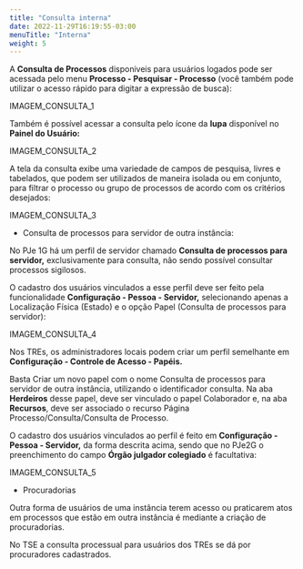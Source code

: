 ```yaml
---
title: "Consulta interna"
date: 2022-11-29T16:19:55-03:00
menuTitle: "Interna"
weight: 5
---
```


A **Consulta de Processos** disponiveis para usuários logados pode ser acessada pelo menu **Processo - Pesquisar - Processo** (você também pode utilizar o acesso rápido para digitar a expressão de busca):

IMAGEM_CONSULTA_1

Também é possível acessar a consulta pelo ícone da **lupa** disponível no **Painel do Usuário:**

IMAGEM_CONSULTA_2

A tela da consulta exibe uma variedade de campos de pesquisa, livres e tabelados, que podem ser utilizados de maneira isolada ou em conjunto, para filtrar o processo ou grupo de processos de acordo com os critérios desejados:

IMAGEM_CONSULTA_3

+ Consulta de processos para servidor de outra instância:

No PJe 1G há um perfil de servidor chamado **Consulta de processos para servidor,** exclusivamente para consulta, não sendo possível consultar processos sigilosos. 

O cadastro dos usuários vinculados a esse perfil deve ser feito pela funcionalidade **Configuração - Pessoa - Servidor,** selecionando apenas a Localização Física (Estado) e o opção Papel (Consulta de processos para servidor):

IMAGEM_CONSULTA_4

Nos TREs, os administradores locais podem criar um perfil semelhante em **Configuração - Controle de Acesso - Papéis.**

Basta Criar um novo papel com o nome Consulta de processos para servidor de outra instância, utilizando o identificador consulta. Na aba **Herdeiros** desse papel, deve ser vinculado o papel Colaborador e, na aba **Recursos**, deve ser associado o recurso Página Processo/Consulta/Consulta de Processo.

O cadastro dos usuários vinculados ao perfil é feito em **Configuração - Pessoa - Servidor,** da forma descrita acima, sendo que no PJe2G o preenchimento do campo **Órgão julgador colegiado** é facultativa:

IMAGEM_CONSULTA_5

+ Procuradorias

Outra forma de usuários de uma instância terem acesso ou praticarem atos em processos que estão em outra instância é mediante a criação de procuradorias.

No TSE a consulta processual para usuários dos TREs se dá por procuradores cadastrados. 
